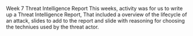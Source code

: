 Week 7 Threat Intelligence Report
  This weeks, activity was for us to write up a Threat Intelligence Report, That included
  a overview of the lifecycle of an attack, slides to add to the report and slide with reasoning 
  for choosing the techniues used by the threat actor.
